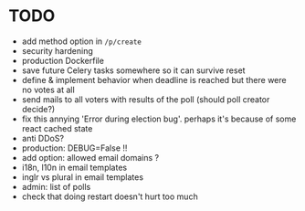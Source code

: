 # TODO

- add method option in `/p/create`
- security hardening
- production Dockerfile
- save future Celery tasks somewhere so it can survive reset
- define & implement behavior when deadline is reached but there were no votes at all
- send mails to all voters with results of the poll (should poll creator decide?)
- fix this annying 'Error during election bug'. perhaps it's because of some react cached state
- anti DDoS?
- production: DEBUG=False !!
- add option: allowed email domains ?
- i18n, l10n in email templates
- inglr vs plural in email templates
- admin: list of polls
- check that doing restart doesn't hurt too much
